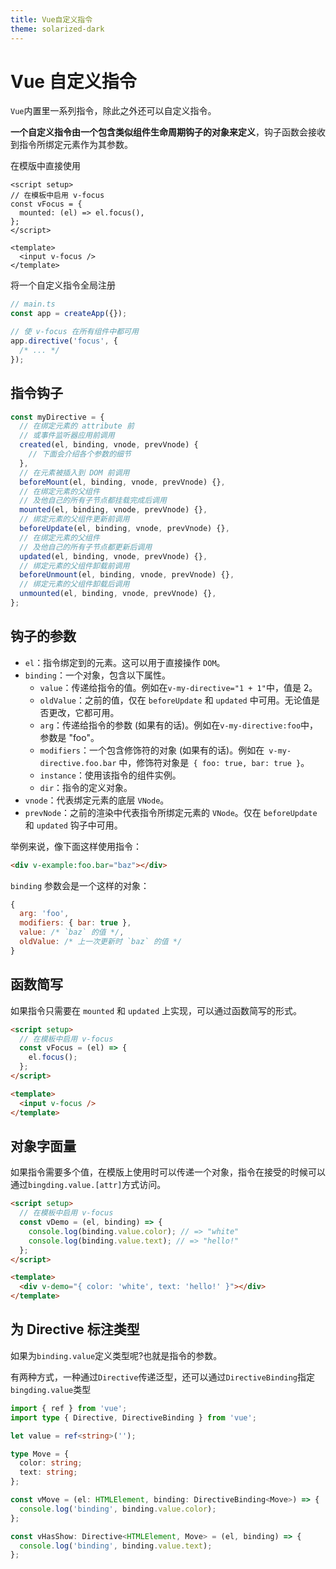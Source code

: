 ```yaml
---
title: Vue自定义指令
theme: solarized-dark
---
```


# Vue 自定义指令

`Vue`内置里一系列指令，除此之外还可以自定义指令。

**一个自定义指令由一个包含类似组件生命周期钩子的对象来定义**，钩子函数会接收到指令所绑定元素作为其参数。

在模版中直接使用

```vue
<script setup>
// 在模板中启用 v-focus
const vFocus = {
  mounted: (el) => el.focus(),
};
</script>

<template>
  <input v-focus />
</template>
```

将一个自定义指令全局注册

```ts
// main.ts
const app = createApp({});

// 使 v-focus 在所有组件中都可用
app.directive('focus', {
  /* ... */
});
```

## 指令钩子

```ts
const myDirective = {
  // 在绑定元素的 attribute 前
  // 或事件监听器应用前调用
  created(el, binding, vnode, prevVnode) {
    // 下面会介绍各个参数的细节
  },
  // 在元素被插入到 DOM 前调用
  beforeMount(el, binding, vnode, prevVnode) {},
  // 在绑定元素的父组件
  // 及他自己的所有子节点都挂载完成后调用
  mounted(el, binding, vnode, prevVnode) {},
  // 绑定元素的父组件更新前调用
  beforeUpdate(el, binding, vnode, prevVnode) {},
  // 在绑定元素的父组件
  // 及他自己的所有子节点都更新后调用
  updated(el, binding, vnode, prevVnode) {},
  // 绑定元素的父组件卸载前调用
  beforeUnmount(el, binding, vnode, prevVnode) {},
  // 绑定元素的父组件卸载后调用
  unmounted(el, binding, vnode, prevVnode) {},
};
```

## 钩子的参数

- `el`：指令绑定到的元素。这可以用于直接操作 `DOM`。
- `binding`：一个对象，包含以下属性。
  - `value`：传递给指令的值。例如在`v-my-directive="1 + 1"`中，值是 2。
  - `oldValue`：之前的值，仅在 `beforeUpdate` 和 `updated` 中可用。无论值是否更改，它都可用。
  - `arg`：传递给指令的参数 (如果有的话)。例如在`v-my-directive:foo`中，参数是 "foo"。
  - `modifiers`：一个包含修饰符的对象 (如果有的话)。例如在` v-my-directive.foo.bar` 中，修饰符对象是` { foo: true, bar: true }`。
  - `instance`：使用该指令的组件实例。
  - `dir`：指令的定义对象。
- `vnode`：代表绑定元素的底层 `VNode`。
- `prevNode`：之前的渲染中代表指令所绑定元素的 `VNode`。仅在 `beforeUpdate` 和 `updated` 钩子中可用。

举例来说，像下面这样使用指令：

```html
<div v-example:foo.bar="baz"></div>
```

`binding` 参数会是一个这样的对象：

```js
{
  arg: 'foo',
  modifiers: { bar: true },
  value: /* `baz` 的值 */,
  oldValue: /* 上一次更新时 `baz` 的值 */
}
```

## 函数简写

如果指令只需要在 `mounted` 和 `updated` 上实现，可以通过函数简写的形式。

```html
<script setup>
  // 在模板中启用 v-focus
  const vFocus = (el) => {
    el.focus();
  };
</script>

<template>
  <input v-focus />
</template>
```

## 对象字面量

如果指令需要多个值，在模版上使用时可以传递一个对象，指令在接受的时候可以通过`bingding.value.[attr]`方式访问。

```html
<script setup>
  // 在模板中启用 v-focus
  const vDemo = (el, binding) => {
    console.log(binding.value.color); // => "white"
    console.log(binding.value.text); // => "hello!"
  };
</script>

<template>
  <div v-demo="{ color: 'white', text: 'hello!' }"></div>
</template>
```

## 为 Directive 标注类型

如果为`binding.value`定义类型呢?也就是指令的参数。

有两种方式，一种通过`Directive`传递泛型，还可以通过`DirectiveBinding`指定`bingding.value`类型

```ts
import { ref } from 'vue';
import type { Directive, DirectiveBinding } from 'vue';

let value = ref<string>('');

type Move = {
  color: string;
  text: string;
};

const vMove = (el: HTMLElement, binding: DirectiveBinding<Move>) => {
  console.log('binding', binding.value.color);
};

const vHasShow: Directive<HTMLElement, Move> = (el, binding) => {
  console.log('binding', binding.value.text);
};
```
